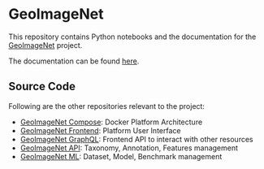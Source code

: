 # GeoImageNet
This repository contains Python notebooks and the documentation for the [GeoImageNet](https://geoimagenet.ca) project.

The documentation can be found [here](https://crim-ca.github.io/geoimagenet/).

## Source Code

Following are the other repositories relevant to the project:

- [GeoImageNet Compose](https://github.com/crim-ca/geoimagenet-compose): Docker Platform Architecture
- [GeoImageNet Frontend](https://github.com/crim-ca/geoimagenet-frontend): Platform User Interface
- [GeoImageNet GraphQL](https://github.com/crim-ca/geoimagenet-graphql): Frontend API to interact with other resources
- [GeoImageNet API](https://github.com/crim-ca/geoimagenet-api): Taxonomy, Annotation, Features management
- [GeoImageNet ML](https://github.com/crim-ca/geoimagenet-ml): Dataset, Model, Benchmark management
